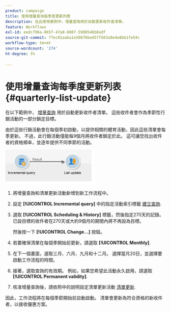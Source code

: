 ```yaml
---
product: campaign
title: 使用增量查询每季度更新列表
description: 在此使用案例中，增量查詢用於自動更新收件者清單。
feature: Workflows
exl-id: eedc796a-865f-47a8-8807-5980546b8adf
source-git-commit: 77ec01aaba1e50676bed57f503a9e4e8bb1fe54c
workflow-type: tm+mt
source-wordcount: '274'
ht-degree: 5%

---
```


# 使用增量查询每季度更新列表 {#quarterly-list-update}



在以下範例中， [增量查詢](incremental-query.md) 用於自動更新收件者清單。 這些收件者會作為季節性行銷活動的一部分鎖定目標。

由於這些行銷活動會在每個季初啟動，以提供相關的體育活動，因此這些清單會每季更新。 不過，此行銷活動僅能每9個月將收件者鎖定於此。 這可讓您找出收件者的資格頻率，並逐年提供不同季節的活動。

![](assets/incremental_query_example.png)

1. 將增量查詢和清單更新活動新增到新工作流程中。
1. 設定 **[!UICONTROL Incremental query]** 中的指定活動索引標籤 [建立查詢](query.md#creating-a-query).
1. 選取 **[!UICONTROL Scheduling & History]** 標籤，然後指定270天的記錄。 已設目標的收件者在270天或大約9個月的期間內將不再設為目標。

   然後按一下 **[!UICONTROL Change...]** 按鈕。

1. 若要確保清單在每個季開始前更新，請選取 **[!UICONTROL Monthly]**.
1. 在下一個畫面，選取三月、六月、九月和十二月。 選擇當月20日，並選擇要啟動工作流程的時間。
1. 接著，選取查詢的有效期。 例如，如果您希望此活動永久啟用，請選取 **[!UICONTROL Permanent validity]**.

1. 核准增量查詢後，請依照中的說明設定清單更新活動 [清單更新](list-update.md).

因此，工作流程將在每個季節開始前自動啟動。 清單會更新為符合資格的新收件者，以接收優惠方案。
